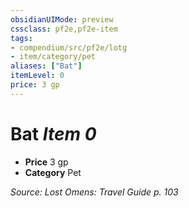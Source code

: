 ```yaml
---
obsidianUIMode: preview
cssclass: pf2e,pf2e-item
tags:
- compendium/src/pf2e/lotg
- item/category/pet
aliases: ["Bat"]
itemLevel: 0
price: 3 gp
---
```

# Bat *Item 0*  

- **Price** 3 gp
- **Category** Pet



*Source: Lost Omens: Travel Guide p. 103*